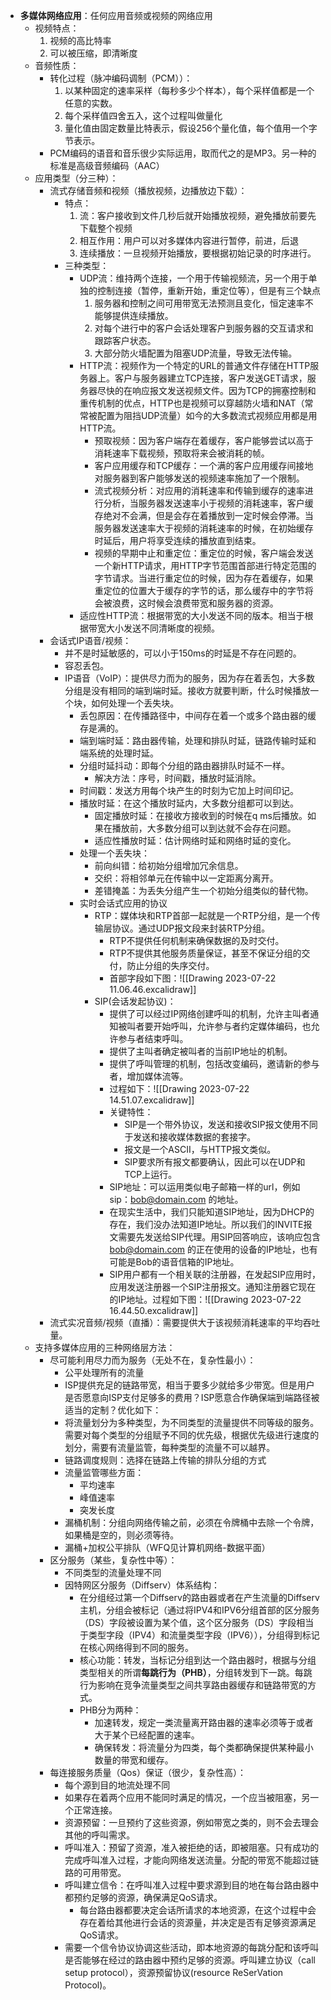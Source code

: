 - **多媒体网络应用**：任何应用音频或视频的网络应用
	- 视频特点：
		1. 视频的高比特率
		2. 可以被压缩，即清晰度
	- 音频性质：
		- 转化过程（脉冲编码调制（PCM））：
			1.  以某种固定的速率采样（每秒多少个样本），每个采样值都是一个任意的实数。
			2. 每个采样值四舍五入，这个过程叫做量化
			3. 量化值由固定数量比特表示，假设256个量化值，每个值用一个字节表示。
		- PCM编码的语音和音乐很少实际运用，取而代之的是MP3。另一种的标准是高级音频编码（AAC）
	- 应用类型（分三种）：
		- 流式存储音频和视频（播放视频，边播放边下载）： 
			- 特点：
				1. 流：客户接收到文件几秒后就开始播放视频，避免播放前要先下载整个视频 
				2. 相互作用：用户可以对多媒体内容进行暂停，前进，后退
				3. 连续播放：一旦视频开始播放，要根据初始记录的时序进行。
			- 三种类型：
				- UDP流：维持两个连接，一个用于传输视频流，另一个用于单独的控制连接（暂停，重新开始，重定位等），但是有三个缺点
					 1. 服务器和控制之间可用带宽无法预测且变化，恒定速率不能够提供连续播放。
					 2. 对每个进行中的客户会话处理客户到服务器的交互请求和跟踪客户状态。
					 3. 大部分防火墙配置为阻塞UDP流量，导致无法传输。
				- HTTP流：视频作为一个特定的URL的普通文件存储在HTTP服务器上。客户与服务器建立TCP连接，客户发送GET请求，服务器尽快的在响应报文发送视频文件。因为TCP的拥塞控制和重传机制的优点，HTTP也是视频可以穿越防火墙和NAT（常常被配置为阻挡UDP流量）如今的大多数流式视频应用都是用HTTP流。
					- 预取视频：因为客户端存在着缓存，客户能够尝试以高于消耗速率下载视频，预取将来会被消耗的帧。
					- 客户应用缓存和TCP缓存：一个满的客户应用缓存间接地对服务器到客户能够发送的视频速率施加了一个限制。
					- 流式视频分析：对应用的消耗速率和传输到缓存的速率进行分析，当服务器发送速率小于视频的消耗速率，客户缓存绝对不会满，但是会存在着播放到一定时候会停滞。当服务器发送速率大于视频的消耗速率的时候，在初始缓存时延后，用户将享受连续的播放直到结束。
					- 视频的早期中止和重定位：重定位的时候，客户端会发送一个新HTTP请求，用HTTP字节范围首部进行特定范围的字节请求。当进行重定位的时候，因为存在着缓存，如果重定位的位置大于缓存的字节的话，那么缓存中的字节将会被浪费，这时候会浪费带宽和服务器的资源。
				- 适应性HTTP流：根据带宽的大小发送不同的版本。相当于根据带宽大小发送不同清晰度的视频。
		-  会话式IP语音/视频：
			- 并不是时延敏感的，可以小于150ms的时延是不存在问题的。
			- 容忍丢包。
			- IP语音（VoIP）：提供尽力而为的服务，因为存在着丢包，大多数分组是没有相同的端到端时延。接收方就要判断，什么时候播放一个块，如何处理一个丢失块。
				- 丢包原因：在传播路径中，中间存在着一个或多个路由器的缓存是满的。
				- 端到端时延：路由器传输，处理和排队时延，链路传输时延和端系统的处理时延。
				- 分组时延抖动：即每个分组的路由器排队时延不一样。
					- 解决方法：序号，时间戳，播放时延消除。
				- 时间戳：发送方用每个块产生的时刻为它加上时间印记。
				- 播放时延：在这个播放时延内，大多数分组都可以到达。
					- 固定播放时延：在接收方接收到的时候在q ms后播放。如果在播放前，大多数分组可以到达就不会存在问题。
					- 适应性播放时延：估计网络时延和网络时延的变化。
				- 处理一个丢失块：
					- 前向纠错：给初始分组增加冗余信息。
					- 交织：将相邻单元在传输中以一定距离分离开。
					- 差错掩盖：为丢失分组产生一个初始分组类似的替代物。
				- 实时会话式应用的协议
					- RTP：媒体块和RTP首部一起就是一个RTP分组，是一个传输层协议。通过UDP报文段来封装RTP分组。
						- RTP不提供任何机制来确保数据的及时交付。
						- RTP不提供其他服务质量保证，甚至不保证分组的交付，防止分组的失序交付。
						- 首部字段如下图：![[Drawing 2023-07-22 11.06.46.excalidraw]]
					- SIP(会话发起协议)：
						- 提供了可以经过IP网络创建呼叫的机制，允许主叫者通知被叫者要开始呼叫，允许参与者约定媒体编码，也允许参与者结束呼叫。
						- 提供了主叫者确定被叫者的当前IP地址的机制。
						- 提供了呼叫管理的机制，包括改变编码，邀请新的参与者，增加媒体流等。
						- 过程如下：![[Drawing 2023-07-22 14.51.07.excalidraw]]
						- 关键特性：
							- SIP是一个带外协议，发送和接收SIP报文使用不同于发送和接收媒体数据的套接字。
							- 报文是一个ASCII，与HTTP报文类似。
							- SIP要求所有报文都要确认，因此可以在UDP和TCP上运行。
						- SIP地址：可以运用类似电子邮箱一样的url，例如 sip：bob@domain.com 的地址。
						- 在现实生活中，我们只能知道SIP地址，因为DHCP的存在，我们没办法知道IP地址。所以我们的INVITE报文需要先发送给SIP代理。用SIP回答响应，该响应包含 bob@domain.com 的正在使用的设备的IP地址，也有可能是Bob的语音信箱的IP地址。
						- SIP用户都有一个相关联的注册器，在发起SIP应用时，应用发送注册器一个SIP注册报文。通知注册器它现在的IP地址。过程如下图：![[Drawing 2023-07-22 16.44.50.excalidraw]]
		- 流式实况音频/视频（直播）：需要提供大于该视频消耗速率的平均吞吐量。  
	- 支持多媒体应用的三种网络层方法：
		- 尽可能利用尽力而为服务（无处不在，复杂性最小）：
			- 公平处理所有的流量
			- ISP提供充足的链路带宽，相当于要多少就给多少带宽。但是用户是否愿意向ISP支付足够多的费用？ISP愿意合作确保端到端路径被适当的定制？优化如下：
			- 将流量划分为多种类型，为不同类型的流量提供不同等级的服务。需要对每个类型的分组赋予不同的优先级，根据优先级进行速度的划分，需要有流量监管，每种类型的流量不可以越界。
			- 链路调度规则：选择在链路上传输的排队分组的方式
			- 流量监管哪些方面：
				- 平均速率
				- 峰值速率
				- 突发长度
			- 漏桶机制：分组向网络传输之前，必须在令牌桶中去除一个令牌，如果桶是空的，则必须等待。
			- 漏桶+加权公平排队（WFQ见计算机网络-数据平面）
		- 区分服务（某些，复杂性中等）：
			- 不同类型的流量处理不同
			- 因特网区分服务（Diffserv）体系结构：
				- 在分组经过第一个Diffserv的路由器或者在产生流量的Diffserv主机，分组会被标记（通过将IPV4和IPV6分组首部的区分服务（DS）字段被设置为某个值，这个区分服务（DS）字段相当于类型字段（IPV4）和流量类型字段（IPV6）），分组得到标记在核心网络得到不同的服务。
				- 核心功能：转发，当标记分组到达一个路由器时，根据与分组类型相关的所谓**每跳行为（PHB）**，分组转发到下一跳。每跳行为影响在竞争流量类型之间共享路由器缓存和链路带宽的方式。
				- PHB分为两种：
					- 加速转发，规定一类流量离开路由器的速率必须等于或者大于某个已经配置的速率。
					- 确保转发：将流量分为四类，每个类都确保提供某种最小数量的带宽和缓存。
		- 每连接服务质量（Qos）保证（很少，复杂性高）：
			- 每个源到目的地流处理不同
			- 如果存在着两个应用不能同时满足的情况，一个应当被阻塞，另一个正常连接。
			- 资源预留：一旦预约了这些资源，例如带宽之类的，则不会去理会其他的呼叫需求。
			- 呼叫准入：预留了资源，准入被拒绝的话，即被阻塞。只有成功的完成呼叫准入过程，才能向网络发送流量。分配的带宽不能超过链路的可用带宽。
			- 呼叫建立信令：在呼叫准入过程中要求源到目的地在每台路由器中都预约足够的资源，确保满足QoS请求。
				- 每台路由器都要决定会话所请求的本地资源，在这个过程中会存在着给其他进行会话的资源量，并决定是否有足够资源满足QoS请求。
			- 需要一个信令协议协调这些活动，即本地资源的每跳分配和该呼叫是否能够在经过的路由器中预约足够的资源。呼叫建立协议（call setup protocol），资源预留协议(resource ReSerVation Protocol)。